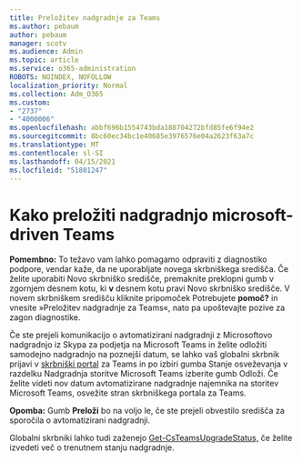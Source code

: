 ```yaml
---
title: Preložitev nadgradnje za Teams
ms.author: pebaum
author: pebaum
manager: scotv
ms.audience: Admin
ms.topic: article
ms.service: o365-administration
ROBOTS: NOINDEX, NOFOLLOW
localization_priority: Normal
ms.collection: Adm_O365
ms.custom:
- "2737"
- "4000006"
ms.openlocfilehash: abbf696b1554743bda188704272bfd85fe6f94e2
ms.sourcegitcommit: 8bc60ec34bc1e40685e3976576e04a2623f63a7c
ms.translationtype: MT
ms.contentlocale: sl-SI
ms.lasthandoff: 04/15/2021
ms.locfileid: "51801247"
---
```

# <a name="how-to-postpone-the-microsoft-driven-teams-upgrade"></a>Kako preložiti nadgradnjo microsoft-driven Teams

**Pomembno:** To težavo vam lahko pomagamo odpraviti z diagnostiko podpore, vendar kaže, da ne uporabljate novega skrbniškega središča. Če želite uporabiti Novo skrbniško središče, premaknite preklopni gumb v zgornjem desnem kotu, ki **v** desnem kotu pravi Novo skrbniško središče. V novem skrbniškem središču kliknite pripomoček Potrebujete **pomoč?** in vnesite »Preložitev nadgradnje za Teams«, nato pa upoštevajte pozive za zagon diagnostike.

Če ste prejeli komunikacijo o avtomatizirani nadgradnji z Microsoftovo nadgradnjo iz Skypa za podjetja na Microsoft Teams in želite odložiti samodejno nadgradnjo na poznejši datum, se  lahko vaš globalni skrbnik prijavi v [skrbniški portal](https://admin.teams.microsoft.com/dashboard) za Teams in po izbiri gumba Stanje osveževanja v razdelku Nadgradnja storitve Microsoft Teams izberite gumb Odloži.  Če želite videti nov datum avtomatizirane nadgradnje najemnika na storitev Microsoft Teams, osvežite stran skrbniškega portala za Teams.

**Opomba:** Gumb **Preloži** bo na voljo le, če ste prejeli obvestilo središča za sporočila o avtomatizirani nadgradnji. 

Globalni skrbniki lahko tudi zaženejo [Get-CsTeamsUpgradeStatus,](https://docs.microsoft.com/powershell/module/skype/get-csteamsupgradestatus?view=skype-ps) če želite izvedeti več o trenutnem stanju nadgradnje.
